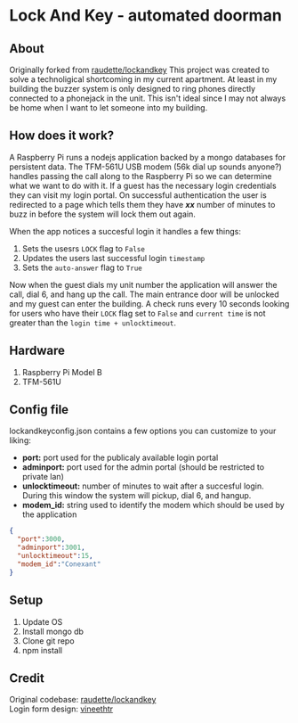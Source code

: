 # Lock And Key - automated doorman 

## About
Originally forked from [raudette/lockandkey](https://github.com/raudette/lockandkey) This project was created to solve a technoligical shortcoming in my current apartment. At least in my building the buzzer system is only designed to ring phones directly connected to a phonejack in the unit. This isn't ideal since I may not always be home when I want to let someone into my building.

## How does it work?
A Raspberry Pi runs a nodejs application backed by a mongo databases for persistent data. The TFM-561U USB modem (56k dial up sounds anyone?) handles passing the call along to the Raspberry Pi so we can determine what we want to do with it. If a guest has the necessary login credentials they can visit my login portal. On successful authentication the user is redirected to a page which tells them they have **_xx_** number of minutes to buzz in before the system will lock them out again.

When the app notices a succesful login it handles a few things:
1. Sets the usesrs `LOCK` flag to `False`
2. Updates the users last successful login `timestamp`
2. Sets the `auto-answer` flag to `True`

Now when the guest dials my unit number the application will answer the call, dial 6, and hang up the call. The main entrance door will be unlocked and my guest can enter the building. A check runs every 10 seconds looking for users who have their `LOCK` flag set to `False` and `current time` is not greater than the `login time + unlocktimeout`. 
## Hardware
1. Raspberry Pi Model B
2. TFM-561U

## Config file
lockandkeyconfig.json contains a few options you can customize to your liking: 
* **port:** port used for the publicaly available login portal
* **adminport:** port used for the admin portal (should be restricted to private lan)
* **unlocktimeout:** number of minutes to wait after a succesful login. During this window the system will pickup, dial 6, and hangup. 
* **modem_id:** string used to identify the modem which should be used by the application 
```json
{
  "port":3000,
  "adminport":3001,
  "unlocktimeout":15,
  "modem_id":"Conexant"
}
```

## Setup
1. Update OS 
2. Install mongo db
3. Clone git repo
4. npm install

## Credit
Original codebase: [raudette/lockandkey](https://github.com/raudette/lockandkey)  
Login form design: [vineethtr](http://codepen.io/vineethtr/pen/LAEyw)




